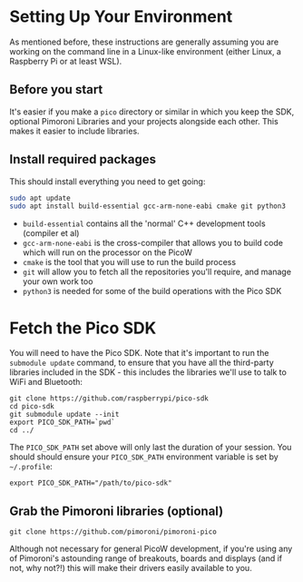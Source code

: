 # Setting Up Your Environment

As mentioned before, these instructions are generally assuming you are working
on the command line in a Linux-like environment (either Linux, a Raspberry Pi
or at least WSL).


## Before you start

It's easier if you make a `pico` directory or similar in which you keep the SDK,
optional Pimoroni Libraries and your projects alongside each other. This makes
it easier to include libraries.


## Install required packages

This should install everything you need to get going:

```bash
sudo apt update
sudo apt install build-essential gcc-arm-none-eabi cmake git python3
```

* `build-essential` contains all the 'normal' C++ development tools (compiler et al)
* `gcc-arm-none-eabi` is the cross-compiler that allows you to build code which
  will run on the processor on the PicoW
* `cmake` is the tool that you will use to run the build process
* `git` will allow you to fetch all the repositories you'll require, and manage
  your own work too
* `python3` is needed for some of the build operations with the Pico SDK


# Fetch the Pico SDK

You will need to have the Pico SDK. Note that it's important to run the 
`submodule update` command, to ensure that you have all the third-party libraries
included in the SDK - this includes the libraries we'll use to talk to WiFi
and Bluetooth:

```
git clone https://github.com/raspberrypi/pico-sdk
cd pico-sdk
git submodule update --init
export PICO_SDK_PATH=`pwd`
cd ../
```

The `PICO_SDK_PATH` set above will only last the duration of your session. You
should should ensure your `PICO_SDK_PATH` environment variable is set by `~/.profile`:

```
export PICO_SDK_PATH="/path/to/pico-sdk"
```

## Grab the Pimoroni libraries (optional)

```
git clone https://github.com/pimoroni/pimoroni-pico
```

Although not necessary for general PicoW development, if you're using any of
Pimoroni's astounding range of breakouts, boards and displays (and if not, why
not?!) this will make their drivers easily available to you.

